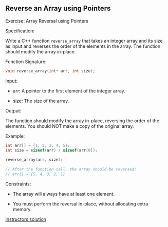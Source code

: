 ## Reverse an Array using Pointers

Exercise: Array Reversal using Pointers

Specification:

Write a C++ function `reverse_array` that takes an integer array and its size as input and reverses the order of the elements in the array. The function should modify the array in-place.

Function Signature:
```c
void reverse_array(int* arr, int size);
```
Input:

- arr: A pointer to the first element of the integer array.

- size: The size of the array.

Output:

The function should modify the array in-place, reversing the order of the elements. You should NOT make a copy of the original array.

Example:
```c
int arr[] = {1, 2, 3, 4, 5};
int size = sizeof(arr) / sizeof(arr[0]);
 
reverse_array(arr, size);
 
// After the function call, the array should be reversed:
// arr[] = {5, 4, 3, 2, 1}
```
Constraints:

- The array will always have at least one element.

- You must perform the reversal in-place, without allocating extra memory.

[Instructors solution](/exercises/section12/reverse-an-array-using-pointers/instructors-solution.md)